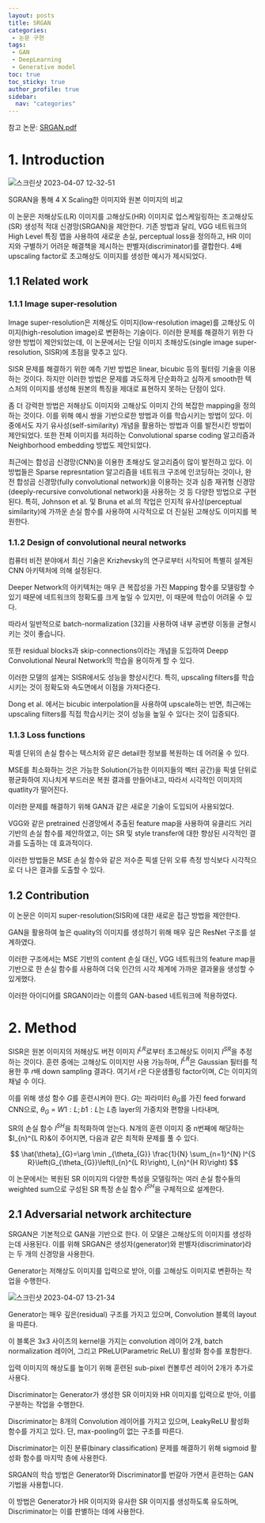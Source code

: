 ```yaml
---
layout: posts
title: SRGAN
categories:
 - 논문 구현
tags:
 - GAN
 - DeepLearning
 - Generative model
toc: true
toc_sticky: true
author_profile: true
sidebar:
  nav: "categories"
---
```


참고 논문: [SRGAN.pdf](https://github.com/Kmatt1217/Kmatt1217.github.io/files/11175852/SRGAN.pdf)

# 1. Introduction 

![스크린샷 2023-04-07 12-32-51](https://user-images.githubusercontent.com/129755780/230535559-9f1d7a0a-22e7-4145-9cda-1c110d93ae4c.png)

SGRAN을 통해 4 X Scaling한 이미지와 원본 이미지의 비교

이 논문은 저해상도(LR) 이미지를 고해상도(HR) 이미지로 업스케일링하는 초고해상도(SR) 생성적 적대 신경망(SRGAN)을 제안한다. 
기존 방법과 달리, VGG 네트워크의 High Level 특징 맵을 사용하여 새로운 손실, perceptual loss을 정의하고, HR 이미지와 구별하기 어려운 해결책을 제시하는 판별자(discriminator)를 결합한다. 
4배 upscaling factor로 초고해상도 이미지를 생성한 예시가 제시되었다.

## 1.1 Related work

### 1.1.1 Image super-resolution

Image super-resolution은 저해상도 이미지(low-resolution image)를 고해상도 이미지(high-resolution image)로 변환하는 기술이다. 
이러한 문제를 해결하기 위한 다양한 방법이 제안되었는데, 이 논문에서는 단일 이미지 초해상도(single image super-resolution, SISR)에 초점을 맞추고 있다.

SISR 문제를 해결하기 위한 예측 기반 방법은 linear, bicubic 등의 필터링 기술을 이용하는 것이다. 
하지만 이러한 방법은 문제를 과도하게 단순화하고 심하게 smooth한 텍스처의 이미지를 생성해 원본의 특징을 제대로 표현하지 못하는 단점이 있다.

좀 더 강력한 방법은 저해상도 이미지와 고해상도 이미지 간의 복잡한 mapping을 정의하는 것이다. 
이를 위해 예시 쌍을 기반으로한 방법과 이를 학습시키는 방법이 있다. 
이 중에서도 자기 유사성(self-similarity) 개념을 활용하는 방법과 이를 발전시킨 방법이 제안되었다. 
또한 전체 이미지를 처리하는 Convolutional sparse coding 알고리즘과 Neighborhood embedding 방법도 제안되었다.

최근에는 합성곱 신경망(CNN)을 이용한 초해상도 알고리즘이 많이 발전하고 있다. 
이 방법들은 Sparse represntation 알고리즘을 네트워크 구조에 인코딩하는 것이나, 완전 합성곱 신경망(fully convolutional network)을 이용하는 것과
심층 재귀형 신경망(deeply-recursive convolutional network)을 사용하는 것 등 다양한 방법으로 구현된다. 
특히, Johnson et al. 및 Bruna et al.의 작업은 인지적 유사성(perceptual similarity)에 가까운 손실 함수를 사용하여 시각적으로 더 진실된 고해상도 이미지를 복원한다.

### 1.1.2 Design of convolutional neural networks

컴퓨터 비전 분야에서 최신 기술은 Krizhevsky의 연구로부터 시작되어 특별히 설계된 CNN 아키텍처에 의해 설정된다. 

Deeper Network의 아키텍처는 매우 큰 복잡성을 가진 Mapping 함수를 모델링할 수 있기 때문에 네트워크의 정확도를 크게 높일 수 있지만, 이 때문에 학습이 어려울 수 있다.

따라서 일반적으로 batch-normalization [32]을 사용하여 내부 공변량 이동을 균형시키는 것이 좋습니다. 

또한 residual blocks과 skip-connections이라는 개념을 도입하여 Deepp Convolutional Neural Network의 학습을 용이하게 할 수 있다. 

이러한 모델의 설계는 SISR에서도 성능을 향상시킨다. 특히, upscaling filters를 학습시키는 것이 정확도와 속도면에서 이점을 가져다준다.

Dong et al. 에서는 bicubic interpolation을 사용하여 upscale하는 반면, 최근에는 upscaling filters를 직접 학습시키는 것이 성능을 높일 수 있다는 것이 입증되다.

### 1.1.3 Loss functions

픽셀 단위의 손실 함수는 텍스처와 같은 detail한 정보를 복원하는 데 어려울 수 있다.

MSE를 최소화하는 것은 가능한 Solution(가능한 이미지들의 벡터 공간)을 픽셀 단위로 평균화하여 지나치게 부드러운 복원 결과를 만들어내고, 따라서 시각적인 이미지의 quatlity가 떨어진다. 

이러한 문제를 해결하기 위해 GAN과 같은 새로운 기술이 도입되어 사용되었다.

VGG와 같은 pretrained 신경망에서 추출된 feature map을 사용하여 유클리드 거리 기반의 손실 함수를 제안하였고, 이는 SR 및 style transfer에 대한 향상된 시각적인 결과를 도출하는 데 효과적이다.

이러한 방법들은 MSE 손실 함수와 같은 저수준 픽셀 단위 오류 측정 방식보다 시각적으로 더 나은 결과를 도출할 수 있다.

## 1.2 Contribution

이 논문은 이미지 super-resolution(SISR)에 대한 새로운 접근 방법을 제안한다. 

GAN을 활용하여 높은 quality의 이미지를 생성하기 위해 매우 깊은 ResNet 구조를 설계하였다. 

이러한 구조에서는 MSE 기반의 content 손실 대신, VGG 네트워크의 feature map을 기반으로 한 손실 함수를 사용하여 더욱 인간의 시각 체계에 가까운 결과물을 생성할 수 있게했다.

이러한 아이디어를 SRGAN이라는 이름의 GAN-based 네트워크에 적용하였다.

# 2. Method

SISR은 원본 이미지의 저해상도 버전 이미지 $I^{L R}$로부터 초고해상도 이미지 $I^{S R}$을 추정하는 것이다.
훈련 중에는 고해상도 이미지만 사용 가능하며, $I^{L R}$은 Gaussian 필터를 적용한 후 $r$배 down sampling 결과다.
여기서 $r$은 다운샘플링 factor이며, $C$는 이미지의 채널 수 이다.

이를 위해 생성 함수 $G$를 훈련시켜야 한다. $G$는 파라미터 $θ_G$를 가진 feed forward CNN으로, $θ_G$ = ${W1:L ; b1:L }$는 $L$층 layer의 가중치와 편향을 나타내며, 

SR의 손실 함수 $l^{S H}$을 최적화하여 얻는다. N개의 훈련 이미지 중 n번째에 해당하는 $I_{n}^{L R}&이 주어지면, 다음과 같은 최적화 문제를 풀 수 있다.

$$
\hat{\theta}_{G}=\arg \min _{\theta_{G}} \frac{1}{N} \sum_{n=1}^{N} l^{S R}\left(G_{\theta_{G}}\left(I_{n}^{L R}\right), I_{n}^{H R}\right)
$$

이 논문에서는 복원된 SR 이미지의 다양한 특성을 모델링하는 여러 손실 함수들의 weighted sum으로 구성된 SR 특정 손실 함수 $l^{S H}$을 구체적으로 설계한다.

## 2.1 Adversarial network architecture


SRGAN은 기본적으로 GAN을 기반으로 한다.
이 모델은 고해상도의 이미지를 생성하는데 사용된다.
이를 위해 SRGAN은 생성자(generator)와 판별자(discriminator)라는 두 개의 신경망을 사용한다.

Generator는 저해상도 이미지를 입력으로 받아, 이를 고해상도 이미지로 변환하는 작업을 수행한다.

![스크린샷 2023-04-07 13-21-34](https://user-images.githubusercontent.com/129755780/230540265-154e6100-cf93-4baa-ae42-f2e3aad3fb35.png)

Generator는 매우 깊은(residual) 구조를 가지고 있으며, Convolution 블록의 layout을 따른다.

이 블록은 3x3 사이즈의 kernel을 가지는 convolution 레이어 2개, batch normalization 레이어, 그리고 PReLU(Parametric ReLU) 활성화 함수를 포함한다.

입력 이미지의 해상도를 높이기 위해 훈련된 sub-pixel 컨볼루션 레이어 2개가 추가로 사용다.

Discriminator는 Generator가 생성한 SR 이미지와 HR 이미지를 입력으로 받아, 이를 구분하는 작업을 수행한다.

Discriminator는 8개의 Convolution 레이어를 가지고 있으며, LeakyReLU 활성화 함수를 가지고 있다. 단, max-pooling이 없는 구조를 따른다. 

Discriminator는 이진 분류(binary classification) 문제를 해결하기 위해 sigmoid 활성화 함수를 마지막 층에 사용한다.

SRGAN의 학습 방법은 Generator와 Discriminator를 번갈아 가면서 훈련하는 GAN 기법을 사용합니다. 

이 방법은 Generator가 HR 이미지와 유사한 SR 이미지를 생성하도록 유도하며, Discriminator는 이를 판별하는 데에 사용한다. 

